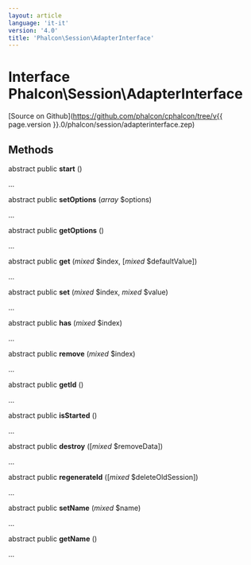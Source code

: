 ```yaml
---
layout: article
language: 'it-it'
version: '4.0'
title: 'Phalcon\Session\AdapterInterface'
---
```

# Interface **Phalcon\Session\AdapterInterface**

[Source on Github](https://github.com/phalcon/cphalcon/tree/v{{ page.version }}.0/phalcon/session/adapterinterface.zep)

## Methods

abstract public **start** ()

...

abstract public **setOptions** (*array* $options)

...

abstract public **getOptions** ()

...

abstract public **get** (*mixed* $index, [*mixed* $defaultValue])

...

abstract public **set** (*mixed* $index, *mixed* $value)

...

abstract public **has** (*mixed* $index)

...

abstract public **remove** (*mixed* $index)

...

abstract public **getId** ()

...

abstract public **isStarted** ()

...

abstract public **destroy** ([*mixed* $removeData])

...

abstract public **regenerateId** ([*mixed* $deleteOldSession])

...

abstract public **setName** (*mixed* $name)

...

abstract public **getName** ()

...